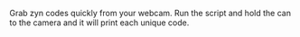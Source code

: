 Grab zyn codes quickly from your webcam. Run the script and hold the can to the
camera and it will print each unique code.

